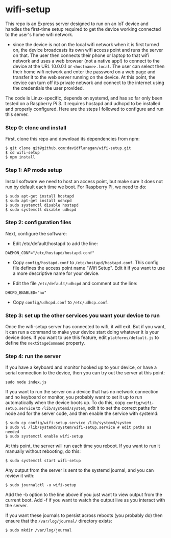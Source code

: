 # wifi-setup

This repo is an Express server designed to run on an IoT device and
handles the first-time setup required to get the device working
connected to the user's home wifi network.

- since the device is not on the local wifi network when it is first
  turned on, the device broadcasts its own wifi access point and runs
  the server on that. The user then connects their phone or laptop to
  that wifi network and uses a web browser (not a native app!) to
  connect to the device at the URL 10.0.0.1 or `<hostname>.local`. The
  user can select then their home wifi network and enter the password
  on a web page and transfer it to the web server running on the
  device. At this point, the device can turn off its private network
  and connect to the internet using the credentials the user provided.

The code is Linux-specific, depends on systemd, and has so far only
been tested on a Raspberry Pi 3. It requires hostapd and udhcpd to be
installed and properly configured. Here are the steps I followed to
configure and run this server.

### Step 0: clone and install

First, clone this repo and download its dependencies from npm:

```
$ git clone git@github.com:davidflanagan/wifi-setup.git
$ cd wifi-setup
$ npm install
```

### Step 1: AP mode setup

Install software we need to host an access point, but
make sure it does not run by default each time we boot. For Raspberry
Pi, we need to do:

```
$ sudo apt-get install hostapd
$ sudo apt-get install udhcpd
$ sudo systemctl disable hostapd
$ sudo systemctl disable udhcpd
```

### Step 2: configuration files
Next, configure the software:

- Edit /etc/default/hostapd to add the line:

```
DAEMON_CONF="/etc/hostapd/hostapd.conf"
```

- Copy `config/hostapd.conf` to `/etc/hostapd/hostapd.conf`.  This
  config file defines the access point name "Wifi Setup". Edit it if
  you want to use a more descriptive name for your device.

- Edit the file `/etc/default/udhcpd` and comment out the line:

```
DHCPD_ENABLED="no"
```

- Copy `config/udhcpd.conf` to `/etc/udhcp.conf`.

### Step 3: set up the other services you want your device to run

Once the wifi-setup server has connected to wifi, it will exit. But if
you want, it can run a command to make your device start doing
whatever it is your device does. If you want to use this feature, edit
`platforms/default.js` to define the `nextStageCommand` property.

### Step 4: run the server

If you have a keyboard and monitor hooked up to your device, or have a
serial connection to the device, then you can try out the server at
this point:

```
sudo node index.js
```

If you want to run the server on a device that has no network
connection and no keyboard or monitor, you probably want to set it up
to run automatically when the device boots up. To do this, copy
`config/wifi-setup.service` to `/lib/systemd/system`, edit it to set
the correct paths for node and for the server code, and then enable
the service with systemd:

```
$ sudo cp config/wifi-setup.service /lib/systemd/system
$ sudo vi /lib/systemd/system/wifi-setup.service # edit paths as needed
$ sudo systemctl enable wifi-setup
```

At this point, the server will run each time you reboot.  If you want
to run it manually without rebooting, do this:

```
$ sudo systemctl start wifi-setup
```

Any output from the server is sent to the systemd journal, and you can
review it with:

```
$ sudo journalctl -u wifi-setup
```

Add the -b option to the line above if you just want to view output
from the current boot.  Add -f if you want to watch the output live as
you interact with the server.

If you want these journals to persist across reboots (you probably do)
then ensure that the `/var/log/journal/` directory
exists:

```
$ sudo mkdir /var/log/journal
```

